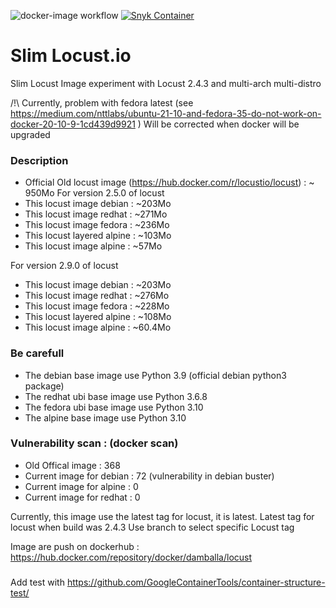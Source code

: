 ![docker-image workflow](https://github.com/Valinor/slim-locust/actions/workflows/docker-image.yml/badge.svg) [![Snyk Container](https://github.com/Valinor/slim-locust/actions/workflows/snyk-container-analysis.yml/badge.svg)](https://github.com/Valinor/slim-locust/actions/workflows/snyk-container-analysis.yml)

# Slim Locust.io 
Slim Locust Image experiment with Locust 2.4.3 and multi-arch multi-distro 

/!\ Currently, problem with fedora latest (see https://medium.com/nttlabs/ubuntu-21-10-and-fedora-35-do-not-work-on-docker-20-10-9-1cd439d9921 )
Will be corrected when docker will be upgraded

### Description
- Official Old locust image (https://hub.docker.com/r/locustio/locust) : ~ 950Mo
For version 2.5.0 of locust
- This locust image debian   : ~203Mo
- This locust image redhat   : ~271Mo
- This locust image fedora   : ~236Mo
- This locust layered alpine : ~103Mo
- This locust image alpine   : ~57Mo

For version 2.9.0 of locust
- This locust image debian   : ~203Mo
- This locust image redhat   : ~276Mo
- This locust image fedora   : ~228Mo
- This locust layered alpine : ~108Mo
- This locust image alpine   : ~60.4Mo


### Be carefull
- The debian base image use Python 3.9 (official debian python3 package)
- The redhat ubi base image use Python 3.6.8
- The fedora ubi base image use Python 3.10
- The alpine base image use Python 3.10

### Vulnerability scan : (docker scan)
- Old Offical image : 368
- Current image for debian : 72 (vulnerability in debian buster)
- Current image for alpine : 0
- Current image for redhat : 0


Currently, this image use the latest tag for locust, it is latest.
Latest tag for locust when build was 2.4.3
Use branch to select specific Locust tag

Image are push on dockerhub : https://hub.docker.com/repository/docker/damballa/locust


###
Add test with https://github.com/GoogleContainerTools/container-structure-test/
